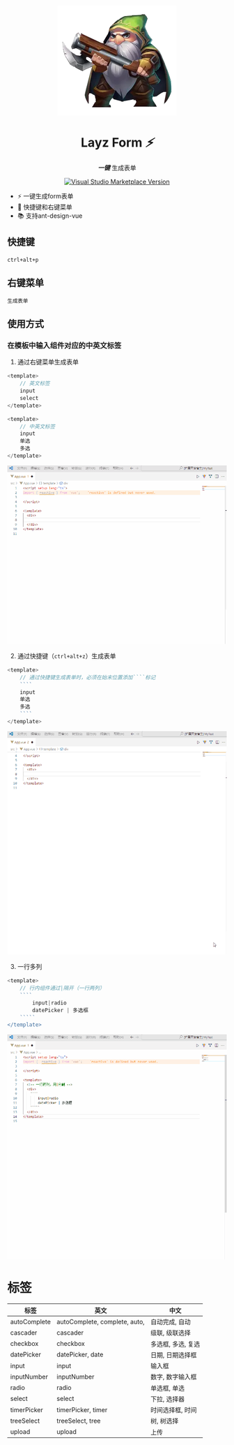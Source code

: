 <p align="center">
<img src="https://github.com/asnipera/gen-form/blob/main/sniper.png?raw=true" />
</p>
<h1 align="center">
Layz Form <em> ⚡️</em>
</h1>
<p align="center">
 <em><b>一键</b></em> 生成表单
</o>
<p align="center">
<a href="https://marketplace.visualstudio.com/items?itemName=liyan-sz.lazy-form" target="__blank">
<img src="https://img.shields.io/visual-studio-marketplace/v/liyan-sz.lazy-form.svg?color=228cb3&amp;label=" alt="Visual Studio Marketplace Version" /></a>
</p>

- ⚡️ 一键生成form表单
- 🚀 快捷键和右键菜单
- 📚 支持ant-design-vue

## 快捷键

`ctrl+alt+p`
## 右键菜单

`生成表单`



## 使用方式
### 在模板中输入组件对应的中英文标签

1. 通过右键菜单生成表单
```js
<template>
    // 英文标签
    input
    select
</template>
```
```js
<template>
    // 中英文标签
    input
    单选
    多选
</template>
```
<p>
<img alt="Demo" src="https://github.com/asnipera/gen-form/blob/main/src/assets/contextMenu.gif?raw=true">
</p>

2. 通过快捷键（`ctrl+alt+z`）生成表单
```js
<template>
    // 通过快捷键生成表单时，必须在始末位置添加````标记
    ````
    input
    单选
    多选
    ````
</template>
```

<p>
<img alt="Demo" src="https://github.com/asnipera/gen-form/blob/main/src/assets/shortcut.gif?raw=true">
</p>

3. 一行多列
```js
<template>
    // 行内组件通过|隔开（一行两列）
    ````
        input|radio
        datePicker | 多选框
    `````
</template>
```

<p>
<img alt="Demo" src="https://github.com/asnipera/gen-form/blob/main/src/assets/mutipleCol.gif?raw=true">
</p>

# 标签
|  标签   | 英文  | 中文  |
|  ----  | ----  |----  |
| autoComplete  | autoComplete, complete, auto, | 自动完成, 自动 |
| cascader  | cascader |级联, 级联选择 |
| checkbox  | checkbox |多选框, 多选, 复选 |
| datePicker  | datePicker, date |日期, 日期选择框 |
| input  | input |输入框 |
| inputNumber  | inputNumber | 数字, 数字输入框 |
| radio  | radio |单选框, 单选 |
| select  | select |下拉, 选择器 |
| timerPicker  | timerPicker, timer |时间选择框, 时间 |
| treeSelect  | treeSelect, tree |树, 树选择 |
| upload  | upload | 上传 |
